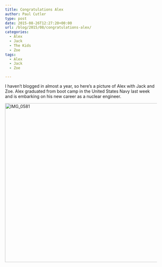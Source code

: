 ```yaml
---
title: Congratulations Alex
author: Paul Cutler
type: post
date: 2015-08-26T12:27:20+00:00
url: /blog/2015/08/congratulations-alex/
categories:
  - Alex
  - Jack
  - The Kids
  - Zoe
tags:
  - Alex
  - Jack
  - Zoe

---
```

I haven&#8217;t blogged in almost a year, so here&#8217;s a picture of Alex with Jack and Zoe. Alex graduated from boot camp in the United States Navy last week and is embarking on his new career as a nuclear engineer.

<a data-flickr-embed="true"  href="https://www.flickr.com/photos/silwenae/20759840516/in/dateposted-public/" title="IMG_0581"><img src="https://i0.wp.com/farm1.staticflickr.com/762/20759840516_4f3991bd64_c.jpg?resize=700%2C525&#038;ssl=1" width="700" height="525" alt="IMG_0581" data-recalc-dims="1" /></a>